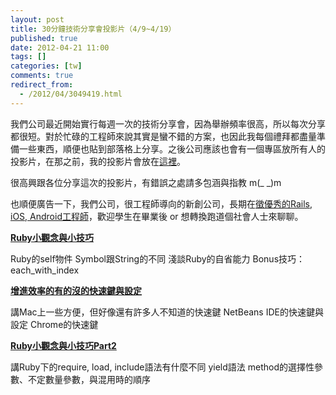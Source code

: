 ```yaml
---
layout: post
title: 30分鐘技術分享會投影片（4/9~4/19）
published: true
date: 2012-04-21 11:00
tags: []
categories: [tw]
comments: true
redirect_from:
  - /2012/04/3049419.html
---
```



我們公司最近開始實行每週一次的技術分享會，因為舉辦頻率很高，所以每次分享都很短。對於忙碌的工程師來說其實是蠻不錯的方案，也因此我每個禮拜都盡量準備一些東西，順便也貼到部落格上分享。之後公司應該也會有一個專區放所有人的投影片，在那之前，我的投影片會放在[這裡][1]。

很高興跟各位分享這次的投影片，有錯誤之處請多包涵與指教 m(_ _)m

也順便廣告一下，我們公司，很工程師導向的新創公司，長期在[徵優秀的Rails, iOS, Android工程師][2]，歡迎學生在畢業後 or 想轉換跑道個社會人士來聊聊。


**[Ruby小觀念與小技巧][3]**

Ruby的self物件
Symbol跟String的不同
淺談Ruby的自省能力
Bonus技巧：each_with_index


**[增進效率的有的沒的快速鍵與設定][4]**

講Mac上一些方便，但好像還有許多人不知道的快速鍵
NetBeans IDE的快速鍵與設定
Chrome的快速鍵



**[Ruby小觀念與小技巧Part2][5]**

講Ruby下的require, load, include語法有什麼不同
yield語法
method的選擇性參數、不定數量參數，與混用時的順序

[1]: http://littlebmix.blogspot.com/p/slides.html
[2]: http://jobs.inside.com.tw/jobs/1011-ruby-on-rails-developers-%E9%9B%B2%E7%AB%AF%E7%B7%9A%E4%B8%8A%E7%A7%91%E6%8A%80
[3]: http://www.slideshare.net/BruceLi2/30ruby-12627763 (Ruby小觀念與小技巧)
[4]: http://www.slideshare.net/BruceLi2/ss-12627779 (增進效率的有的沒的快速鍵與設定)
[5]: http://www.slideshare.net/BruceLi2/rubypart2 (Ruby小觀念與小技巧Part2)
